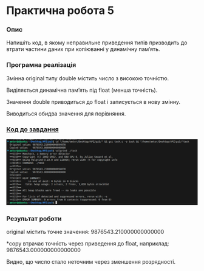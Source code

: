# Практична робота 5

### Опис

Напишіть код, в якому неправильне приведення типів призводить до втрати частини даних при копіюванні у динамічну пам’ять.

### Програмна реалізація

Змінна original типу double містить число з високою точністю.

Виділяється динамічна пам’ять під float (менша точність).

Значення double приводиться до float і записується в нову змінну.

Виводиться обидва значення для порівняння.

### [Код до завдання](task.c)

![Зображення](result.png)

### Результат роботи

original містить точне значення: 9876543.210000000000000

*copy втрачає точність через приведення до float, наприклад: 9876543.000000000000000

Видно, що число стало неточним через зменшення розрядності.